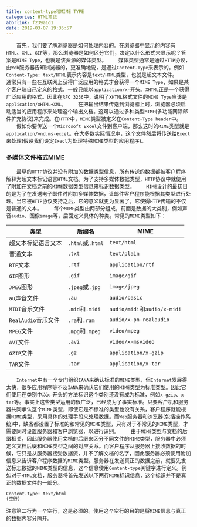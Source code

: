 ```yaml
---
title: content-type和MIME TYPE
categories: HTML笔记
abbrlink: f239a1d1
date: 2019-03-07 19:35:57
---
```

&emsp;&emsp;首先，我们要了解浏览器是如何处理内容的。在浏览器中显示的内容有`HTML`、`XML`、`GIF`等，那么浏览器是如何区分它们，决定以什么形式来显示呢？答案是`MIME Type`，也就是该资源的媒体类型。
&emsp;&emsp;媒体类型通常是通过`HTTP`协议，由`Web`服务器告知浏览器的，更准确地说，是通过`Content-Type`来表示的。例如`Content-Type: text/HTML`表示内容是`text/HTML`类型，也就是超文本文件。
&emsp;&emsp;通常只有一些在互联网上获得广泛应用的格式才会获得一个`MIME Type`，如果是某个客户端自己定义的格式，一般只能以`application/x-`开头。`XHTML`正是一个获得广泛应用的格式。因此在`RFC 3236`中，说明了`XHTML`格式文件的`MIME Type`应该是`application/xHTML+XML`。
&emsp;&emsp;在把输出结果传送到浏览器上时，浏览器必须启动适当的应用程序来处理这个输出文档。这可以通过多种类型`MIME`(多功能网际邮件扩充协议)来完成。在`HTTP`中，`MIME`类型被定义在`Content-Type header`中。
&emsp;&emsp;假如你要传送一个`Microsoft Excel`文件到客户端，那么这时的`MIME`类型就是`application/vnd.ms-excel`。在大多数实际情况中，这个文件然后将传送给`Execl`来处理(假设我们设定`Execl`为处理特殊`MIME`类型的应用程序)。

### 多媒体文件格式MIME

&emsp;&emsp;最早的`HTTP`协议并没有附加的数据类型信息，所有传送的数据都被客户程序解释为超文本标记语言`HTML`文档。为了支持多媒体数据类型，`HTTP`协议中就使用了附加在文档之前的`MIME`数据类型信息来标识数据类型。
&emsp;&emsp;`MIME`设计的最初目的是为了在发送电子邮件时附加多媒体数据，让邮件客户程序能根据其类型进行处理。当它被`HTTP`协议支持之后，它的意义就更为显著了，它使得`HTTP`传输的不仅是普通的文本。
&emsp;&emsp;每个`MIME`类型由两部分组成，前面是数据的大类别，例如声音`audio`、图像`image`等，后面定义具体的种类。常见的`MIME`类型如下：

类型               | 后缀名            | MIME
-------------------|------------------|-------
超文本标记语言文本   | `.html`或`.html` | `text/html`
普通文本            | `.txt`           | `text/plain`
`RTF`文本           | `.rtf`           | `application/rtf`
`GIF`图形           | `.gif`           | `image/gif`
`JPEG`图形          | `.jpeg`或`.jpg`  | `image/jpeg`
`au`声音文件        | `.au`            | `audio/basic`
`MIDI`音乐文件      | `.mid`和`.midi`  | `audio/midi`和`audio/x-midi`
`RealAudio`音乐文件 | `.ra`和`.ram`    | `audio/x-pn-realaudio`
`MPEG`文件          | `.mpg`和`.mpeg`  | `video/mpeg`
`AVI`文件           | `.avi`           | `video/x-msvideo`
`GZIP`文件          | `.gz`            | `application/x-gzip`
`TAR`文件           | `.tar`           | `application/x-tar`

&emsp;&emsp;`Internet`中有一个专门组织`IANA`来确认标准的`MIME`类型，但`Internet`发展得太快，很多应用程序等不及`IANA`来确认它们使用的`MIME`类型为标准类型。因此它们使用在类别中以`x-`开头的方法标识这个类别还没有成为标准，例如`x-gzip`、`x-tar`等。事实上这些类型运用的很广泛，已经成为了事实标准。只要客户机和服务器共同承认这个`MIME`类型，即使它是不标准的类型也没有关系，客户程序就能根据`MIME`类型，采用具体的处理手段来处理数据。而`Web`服务器和浏览器(包括操作系统)中，缺省都设置了标准的和常见的`MIME`类型，只有对于不常见的`MIME`类型，才需要同时设置服务器和客户浏览器，以进行识别。
&emsp;&emsp;由于`MIME`类型与文档的后缀相关，因此服务器使用文档的后缀来区分不同文件的`MIME`类型，服务器中必须定义文档后缀和`MIME`类型之间的对应关系。而客户程序从服务器上接收数据的时候，它只是从服务器接受数据流，并不了解文档的名字，因此服务器必须使用附加信息来告诉客户程序数据的`MIME`类型。服务器在发送真正的数据之前，就要先发送标志数据的`MIME`类型的信息，这个信息使用`Content-type`关键字进行定义。例如对于`HTML`文档，服务器将首先发送以下两行`MIME`标识信息，这个标识并不是真正的数据文件的一部分。

``` html
Content-type: text/html
(空行)
```

注意第二行为一个空行，这是必须的。使用这个空行的目的是将`MIME`信息与真正的数据内容分隔开。